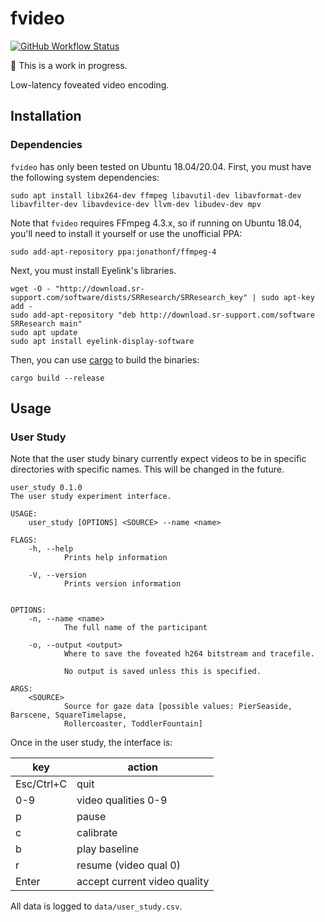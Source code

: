 # fvideo

[![GitHub Workflow Status](https://img.shields.io/github/workflow/status/lukehsiao/fvideo/rust)](https://github.com/lukehsiao/fvideo/actions)

:construction: This is a work in progress.

Low-latency foveated video encoding.

## Installation

### Dependencies

`fvideo` has only been tested on Ubuntu 18.04/20.04. First, you must have the
following system dependencies:

```
sudo apt install libx264-dev ffmpeg libavutil-dev libavformat-dev libavfilter-dev libavdevice-dev llvm-dev libudev-dev mpv
```

Note that `fvideo` requires FFmpeg 4.3.x, so if running on Ubuntu 18.04, you'll need to install it
yourself or use the unofficial PPA:

```
sudo add-apt-repository ppa:jonathonf/ffmpeg-4
```

Next, you must install Eyelink's libraries.

```
wget -O - "http://download.sr-support.com/software/dists/SRResearch/SRResearch_key" | sudo apt-key add -
sudo add-apt-repository "deb http://download.sr-support.com/software SRResearch main"
sudo apt update
sudo apt install eyelink-display-software
```

Then, you can use [cargo] to build the binaries:

```
cargo build --release
```

## Usage

### User Study

Note that the user study binary currently expect videos to be in specific directories with specific
names. This will be changed in the future.

```
user_study 0.1.0
The user study experiment interface.

USAGE:
    user_study [OPTIONS] <SOURCE> --name <name>

FLAGS:
    -h, --help
            Prints help information

    -V, --version
            Prints version information


OPTIONS:
    -n, --name <name>
            The full name of the participant

    -o, --output <output>
            Where to save the foveated h264 bitstream and tracefile.

            No output is saved unless this is specified.

ARGS:
    <SOURCE>
            Source for gaze data [possible values: PierSeaside, Barscene, SquareTimelapse,
            Rollercoaster, ToddlerFountain]
```

Once in the user study, the interface is:

| key        | action                       |
| ---------- | ---------------------------- |
| Esc/Ctrl+C | quit                         |
| 0-9        | video qualities 0-9          |
| p          | pause                        |
| c          | calibrate                    |
| b          | play baseline                |
| r          | resume (video qual 0)        |
| Enter      | accept current video quality |

All data is logged to `data/user_study.csv`.

[cargo]: https://doc.rust-lang.org/cargo/getting-started/installation.html
